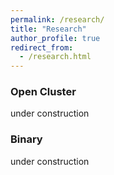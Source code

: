 ```yaml
---
permalink: /research/
title: "Research"
author_profile: true
redirect_from: 
  - /research.html
---
```


### Open Cluster

under construction

### Binary

under construction